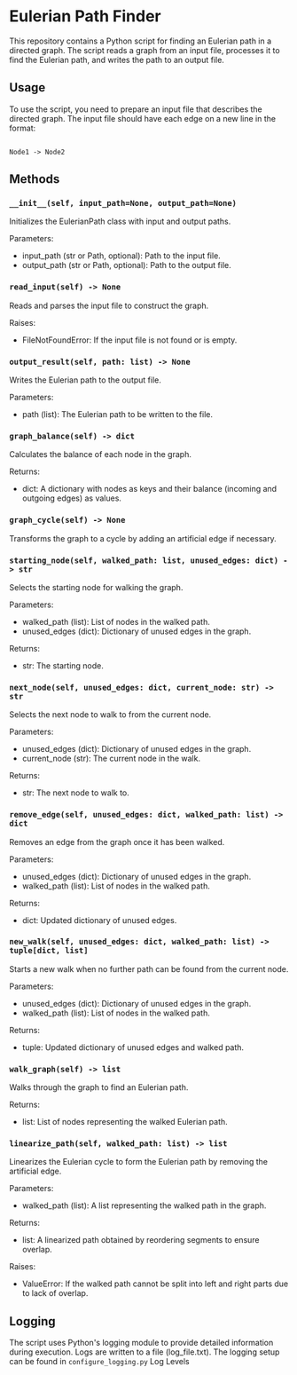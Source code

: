 # Eulerian Path Finder

This repository contains a Python script for finding an Eulerian path in a directed graph. The script reads a graph from an input file, processes it to find the Eulerian path, and writes the path to an output file.

## Usage

To use the script, you need to prepare an input file that describes the directed graph. The input file should have each edge on a new line in the format:

```{rust}

Node1 -> Node2

```

## Methods


### `__init__(self, input_path=None, output_path=None)`

Initializes the EulerianPath class with input and output paths.

Parameters:
- input_path (str or Path, optional): Path to the input file.
- output_path (str or Path, optional): Path to the output file.

### `read_input(self) -> None`

Reads and parses the input file to construct the graph.

Raises:
- FileNotFoundError: If the input file is not found or is empty.

### `output_result(self, path: list) -> None`

Writes the Eulerian path to the output file.

Parameters:
- path (list): The Eulerian path to be written to the file.

### `graph_balance(self) -> dict`

Calculates the balance of each node in the graph.

Returns:
- dict: A dictionary with nodes as keys and their balance (incoming and outgoing edges) as values.

### `graph_cycle(self) -> None`

Transforms the graph to a cycle by adding an artificial edge if necessary.

### `starting_node(self, walked_path: list, unused_edges: dict) -> str`

Selects the starting node for walking the graph.

Parameters:
- walked_path (list): List of nodes in the walked path.
- unused_edges (dict): Dictionary of unused edges in the graph.

Returns:
- str: The starting node.

### `next_node(self, unused_edges: dict, current_node: str) -> str`

Selects the next node to walk to from the current node.

Parameters:
- unused_edges (dict): Dictionary of unused edges in the graph.
- current_node (str): The current node in the walk.

Returns:
- str: The next node to walk to.

### `remove_edge(self, unused_edges: dict, walked_path: list) -> dict`

Removes an edge from the graph once it has been walked.

Parameters:
- unused_edges (dict): Dictionary of unused edges in the graph.
- walked_path (list): List of nodes in the walked path.

Returns:
- dict: Updated dictionary of unused edges.

### `new_walk(self, unused_edges: dict, walked_path: list) -> tuple[dict, list]`

Starts a new walk when no further path can be found from the current node.

Parameters:
- unused_edges (dict): Dictionary of unused edges in the graph.
- walked_path (list): List of nodes in the walked path.

Returns:
- tuple: Updated dictionary of unused edges and walked path.

### `walk_graph(self) -> list`

Walks through the graph to find an Eulerian path.

Returns:
- list: List of nodes representing the walked Eulerian path.

### `linearize_path(self, walked_path: list) -> list`

Linearizes the Eulerian cycle to form the Eulerian path by removing the artificial edge.

Parameters:
- walked_path (list): A list representing the walked path in the graph.

Returns:
- list: A linearized path obtained by reordering segments to ensure overlap.

Raises:
- ValueError: If the walked path cannot be split into left and right parts due to lack of overlap.

## Logging

The script uses Python's logging module to provide detailed information during execution. Logs are written to a file (log_file.txt). The logging setup can be found in `configure_logging.py`
Log Levels
